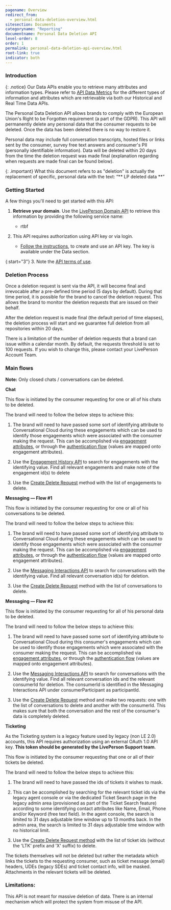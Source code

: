 ```yaml
---
pagename: Overview
redirect_from:
  - personal-data-deletion-overview.html
sitesection: Documents
categoryname: "Reporting"
documentname: Personal Data Deletion API
level-order: 8
order: 1
permalink: personal-data-deletion-api-overview.html
root-link: true
indicator: both
---
```


### Introduction

{: .notice}
Our Data APIs enable you to retrieve many attributes and information types. Please refer to [API Data Metrics](https://developers.liveperson.com/api-data-metrics.html) for the different types of information and attributes which are retrievable via both our Historical and Real Time Data APIs.

The Personal Data Deletion API allows brands to comply with the European Union's Right to be Forgotten requirement (a part of the GDPR). This API will permanently delete any personal data that the consumer requests to be deleted. Once the data has been deleted there is no way to restore it.

Personal data may include full conversation transcripts, hosted files or links sent by the consumer, survey free text answers and consumer's PII (personally identifiable information). Data will be deleted within 20 days from the time the deletion request was made final (explanation regarding when requests are made final can be found below).

{: .important}
What this document refers to as "deletion" is actually the replacement of specific, personal data with the text: “** LP deleted data **”

### Getting Started

A few things you'll need to get started with this API:

1. **Retrieve your domain**. Use the [LivePerson Domain API](agent-domain-domain-api.html) to retrieve this information by providing the following service name:

	* rtbf

2. This API requires authorization using API key or via login.

	* [Follow the instructions](guides-gettingstarted.html), to create and use an API key. The key is available under the Data section.

{:start="3"}
3. Note the [API terms of use](https://www.liveperson.com/policies/apitou).

### Deletion Process

Once a deletion request is sent via the API, it will become final and irrevocable after a pre-defined time period (5 days by default). During that time period, it is possible for the brand to cancel the deletion request. This allows the brand to monitor the deletion requests that are issued on their behalf.

After the deletion request is made final (the default period of time elapses), the deletion process will start and we guarantee full deletion from all repositories within 20 days.

There is a limitation of the number of deletion requests that a brand can issue within a calendar month. By default, the requests threshold is set to 100 requests. If you wish to change this, please contact your LivePerson Account Team.

### Main flows

**Note:** Only closed chats / conversations can be deleted.

**Chat**

This flow is initiated by the consumer requesting for one or all of his chats to be deleted.

The brand will need to follow the below steps to achieve this:

1. The brand will need to have passed some sort of identifying attribute to Conversational Cloud during these engagements which can be used to identify those engagements which were associated with the consumer making the request. This can be accomplished via [engagement attributes](engagement-attributes-overview.html), or through the [authentication flow](guides-authentication-detailedapi.html#openid-token-structure) (values are mapped onto engagement attributes).

2. Use the [Engagement History API](data-engagement-history-overview.html) to search for engagements with the identifying value. Find all relevant engagements and make note of the engagement id(s) to delete

3. Use the [Create Delete Request](personal-data-deletion-delete-request.html) method with the list of engagements to delete.

**Messaging — Flow #1**

This flow is initiated by the consumer requesting for one or all of his conversations to be deleted.

The brand will need to follow the below steps to achieve this:

1. The brand will need to have passed some sort of identifying attribute to Conversational Cloud during these engagements which can be used to identify those engagements which were associated with the consumer making the request. This can be accomplished via [engagement attributes](engagement-attributes-overview.html), or through the [authentication flow](guides-authentication-detailedapi.html#openid-token-structure) (values are mapped onto engagement attributes).

2. Use the [Messaging Interactions API](data-messaging-interactions-overview.html) to search for conversations with the identifying value. Find all relevant conversation id(s) for deletion.

3. Use the [Create Delete Request](personal-data-deletion-delete-request.html) method with the list of conversations to delete.

**Messaging — Flow #2**

This flow is initiated by the consumer requesting for all of his personal data to be deleted.

The brand will need to follow the below steps to achieve this:

1. The brand will need to have passed some sort of identifying attribute to Conversational Cloud during this consumer's engagements which can be used to identify those engagements which were associated with the consumer making the request. This can be accomplished via [engagement attributes](engagement-attributes-overview.html), or through the [authentication flow](guides-authentication-detailedapi.html#openid-token-structure) (values are mapped onto engagement attributes).

2. Use the [Messaging Interactions API](data-messaging-interactions-overview.html) to search for conversations with the identifying value. Find all relevant conversation ids and the relevant consumerId for deletion. The consumerId is identified in the Messaging Interactions API under consumerParticipant as participantId.

3. Use the [Create Delete Request](personal-data-deletion-delete-request.html) method and make two requests: one with the list of conversations to delete and another with the consumerId. This makes sure that both the conversation and the rest of the consumer's data is completely deleted.

**Ticketing**

<div class="important"> As the Ticketing system is a legacy feature used by legacy (non LE 2.0) accounts, this API requires authorization using an external OAuth 1.0 API key. <b>This token should be generated by the LivePerson Support team</b>.</div>

This flow is initiated by the consumer requesting that one or all of their tickets be deleted.

The brand will need to follow the below steps to achieve this:

1. The brand will need to have passed the ids of tickets it wishes to mask.

2. This can be accomplished by searching for the relevant ticket ids via the legacy agent console or via the dedicated Ticket Search page in the legacy admin area (provisioned as part of the Ticket Search feature) according to some identifying contact attributes like Name, Email, Phone and/or Keyword (free text field). In the agent console, the search is limited to 31 days adjustable time window up to 13 months back. In the admin area, the search is limited to 31 days adjustable time window with no historical limit.

3. Use the [Create Delete Request method](personal-data-deletion-api-methods-create-deletion-request.html) with the list of ticket ids (without the 'LTK' prefix and 'X' suffix) to delete.

The tickets themselves will not be deleted but rather the metadata which links the tickets to the requesting consumer, such as ticket message (email) headers, UDEs (legacy SDEs) and ticket contact info, will be masked. Attachments in the relevant tickets will be deleted.

### Limitations:

This API is not meant for massive deletion of data. There is an internal mechanism which will protect the system from misuse of the API.
